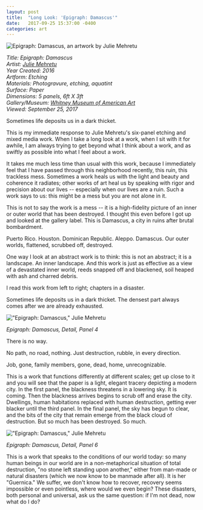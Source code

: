 ```yaml
---
layout: post
title:  "Long Look: 'Epigraph: Damascus'"
date:   2017-09-25 15:37:00 -0400
categories: art
---
```




![Epigraph: Damascus, an artwork by Julie Mehretu](https://farm5.staticflickr.com/4492/37458514745_434da8d079_b.jpg)

*Title: Epigraph: Damascus*<br>
*Artist: [Julie Mehretu](https://www.artsy.net/artist/julie-mehretu)<br>*
*Year Created: 2016<br>*
*Artform: Etching<br>*
*Materials: Photogravure, etching, aquatint<br>*
*Surface: Paper<br>*
*Dimensions: 5 panels, 6ft X 3ft<br>*
*Gallery/Museum: [Whitney Museum of American Art](https://www.whitney.org)<br>*
*Viewed: September 25, 2017<br>*

Sometimes life deposits us in a dark thicket.

This is my immediate response to Julie Mehretu's six-panel etching and mixed media work. When I take a long look at a work, when I sit with it for awhile, I am always trying to get beyond what I think about a work, and as swiftly as possible into what I feel about a work.

It takes me much less time than usual with this work, because I immediately feel that I have passed through this neighborhood recently, this ruin, this trackless mess. Sometimes a work heals us with the light and beauty and coherence it radiates; other works of art heal us by speaking with rigor and precision about our lives -- especially when our lives are a ruin. Such a work says to us: this might be a mess but you are not alone in it.

This is not to say the work is a mess -- it is a high-fidelity picture of an inner
or outer world that has been destroyed. I thought this even before I got up and looked
at the gallery label. This is Damascus, a city in ruins after brutal bombardment.

Puerto Rico. Houston. Dominican Republic. Aleppo. Damascus. Our outer worlds, flattened, scrubbed off, destroyed.

One  way I look at an abstract work is to think: this is not an abstract; it
is a landscape. An inner landscape. And this work is just as effective as a
view of a devastated inner world, reeds snapped off and blackened, soil heaped
with ash and charred debris.

I read this work from left to right; chapters in a disaster.

Sometimes life deposits us in a dark thicket. The densest part always comes after we are already exhausted.

!["Epigraph: Damascus," Julie Mehretu](https://farm5.staticflickr.com/4378/36606315964_7cc3a89c37_b.jpg)

*Epigraph: Damascus, Detail, Panel 4*

There is no way.

No path, no road, nothing. Just destruction, rubble, in every direction.

Job, gone, family members, gone, dead, home, unrecognizable.

This is a work that functions differently at different scales; get up close to it and you will see that the paper is a light, elegant tracery depicting a modern city. In the first panel, the blackness threatens in a lowering sky. It is coming. Then the blackness arrives begins to scrub off and erase the city. Dwellings, human habitations replaced with human destruction, getting ever blacker until the third panel. In the final panel, the sky has begun to clear, and the bits of the city that remain emerge from the black cloud of destruction. But so much has been destroyed. So much.

!["Epigraph: Damascus," Julie Mehretu](https://farm5.staticflickr.com/4473/36646180283_e30c91f278_b.jpg)

*Epigraph: Damascus, Detail, Panel 6*

This is a work that speaks to the conditions of our world today: so many human beings in our world are in a non-metaphorical situation of total destruction, "no stone left standing upon another," either from man-made or natural disasters (which we now know to be manmade after all). It is her "Guernica." We suffer, we don't know how to recover, recovery seems impossible or even pointless, where would we even begin? These disasters, both personal and universal, ask us the same question: if I'm not dead, now what do I do?
